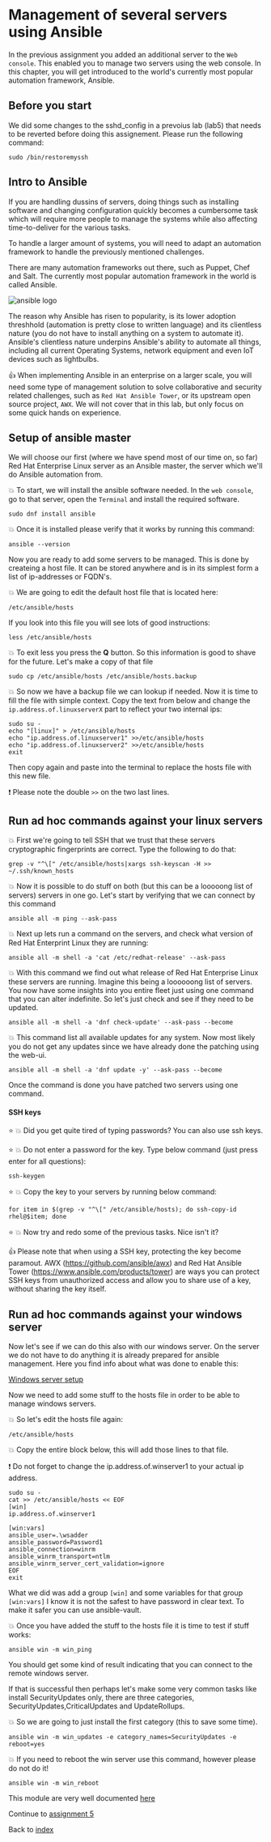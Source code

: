 # Management of several servers using Ansible

In the previous assignment you added an additional server to the ```Web console```. This enabled you to manage two servers using the web console. In this chapter, you will get introduced to the world's currently most popular automation framework, Ansible.

## Before you start

We did some changes to the sshd_config in a prevoius lab (lab5) that needs to be reverted before doing this assignement. Please run the following command:

```
sudo /bin/restoremyssh
```


## Intro to Ansible

If you are handling dussins of servers, doing things such as installing software and changing configuration quickly becomes a cumbersome task which will require more people to manage the systems while also affecting time-to-deliver for the various tasks.

To handle a larger amount of systems, you will need to adapt an automation framework to handle the previously mentioned challenges.

There are many automation frameworks out there, such as Puppet, Chef and Salt. The currently most popular automation framework in the world is called Ansible.

![ansible logo](images/ansiblelogo.png)

The reason why Ansible has risen to popularity, is its lower adoption threshhold (automation is pretty close to written language) and its clientless nature (you do not have to install anything on a system to automate it). Ansible's clientless nature underpins Ansible's ability to automate all things, including all current Operating Systems, network equipment and even IoT devices such as lightbulbs. 

:thumbsup: When implementing Ansible in an enterprise on a larger scale, you will need some type of management solution to solve collaborative and security related challenges, such as ```Red Hat Ansible Tower```, or its upstream open source project, ```AWX```. We will not cover that in this lab, but only focus on some quick hands on experience.

## Setup of ansible master

We will choose our first (where we have spend most of our time on, so far) Red Hat Enterprise Linux server as an Ansible master, the server which we'll do Ansible automation from.

:boom: To start, we will install the ansible software needed. In the ```web console```, go to that server, open the ```Terminal``` and install the required software.
```
sudo dnf install ansible
```

:boom: Once it is installed please verify that it works by running this command:
```
ansible --version
```

Now you are ready to add some servers to be managed. This is done by createing a host file. It can be stored anywhere and is in its simplest form a list of ip-addresses or FQDN's.

:boom: We are going to edit the default host file that is located here:
```
/etc/ansible/hosts
```

If you look into this file you will see lots of good instructions:
```
less /etc/ansible/hosts
```

:boom: To exit less you press the **Q** button. So this information is good to shave for the future. Let's make a copy of that file
```
sudo cp /etc/ansible/hosts /etc/ansible/hosts.backup
```

:boom: So now we have a backup file we can lookup if needed. Now it is time to fill the file with simple context. Copy the text from below and change the ```ip.address.of.linuxserverX``` part to reflect your two internal ips:
```
sudo su -
echo "[linux]" > /etc/ansible/hosts
echo "ip.address.of.linuxserver1" >>/etc/ansible/hosts
echo "ip.address.of.linuxserver2" >>/etc/ansible/hosts
exit
```

Then copy again and paste into the terminal to replace the hosts file with this new file.

:exclamation: Please note the double ```>>``` on the two last lines.

## Run ad hoc commands against your linux servers

:boom: First we're going to tell SSH that we trust that these servers cryptographic fingerprints are correct. Type the following to do that:

```
grep -v "^\[" /etc/ansible/hosts|xargs ssh-keyscan -H >> ~/.ssh/known_hosts
```

:boom: Now it is possible to do stuff on both (but this can be a looooong list of servers) servers in one go. Let's start by verifying that we can connect by this command
```
ansible all -m ping --ask-pass
```

:boom: Next up lets run a command on the servers, and check what version of Red Hat Enterprint Linux they are running:
```
ansible all -m shell -a 'cat /etc/redhat-release' --ask-pass
```

:boom: With this command we find out what release of Red Hat Enterprise Linux these servers are running. Imagine this being a loooooong list of servers. You now have some insights into you entire fleet just using one command that you can alter indefinite. So let's just check and see if they need to be updated.
```
ansible all -m shell -a 'dnf check-update' --ask-pass --become
```

:boom: This command list all available updates for any system. Now most likely you do not get any updates since we have already done the patching using the web-ui.
```
ansible all -m shell -a 'dnf update -y' --ask-pass --become
```

Once the command is done you have patched two servers using one command.

#### SSH keys

:star: :boom: Did you get quite tired of typing passwords? You can also use ssh keys.

:star: :boom: Do not enter a password for the key. Type below command (just press enter for all questions):
```
ssh-keygen
```

:star: :boom: Copy the key to your servers by running below command:
```
for item in $(grep -v "^\[" /etc/ansible/hosts); do ssh-copy-id rhel@$item; done
```

:star: :boom: Now try and redo some of the previous tasks. Nice isn't it?

:thumbsup: Please note that when using a SSH key, protecting the key become paramout. AWX (https://github.com/ansible/awx) and Red Hat Ansible Tower (https://www.ansible.com/products/tower) are ways you can protect SSH keys from unauthorized access and allow you to share use of a key, without sharing the key itself.

## Run ad hoc commands against your windows server

Now let's see if we can do this also with our windows server. On the server we do not have to do anything it is already prepared for ansible management. Here you find info about what was done to enable this:

[Windows server setup](https://docs.ansible.com/ansible/latest/user_guide/windows_setup.html)

Now we need to add some stuff to the hosts file in order to be able to manage windows servers.

:boom: So let's edit the hosts file again:
```
/etc/ansible/hosts
```
:boom: Copy the entire block below, this will add those lines to that file. 

:exclamation: Do not forget to change the ip.address.of.winserver1 to your actual ip address.
```
sudo su -
cat >> /etc/ansible/hosts << EOF
[win]
ip.address.of.winserver1

[win:vars]
ansible_user=.\wsadder
ansible_password=Password1
ansible_connection=winrm
ansible_winrm_transport=ntlm
ansible_winrm_server_cert_validation=ignore
EOF
exit
```

What we did was add a group ```[win]``` and some variables for that group ```[win:vars]```
I know it is not the safest to have password in clear text. To make it safer you can use ansible-vault.

:boom: Once you have added the stuff to the hosts file it is time to test if stuff works:

```
ansible win -m win_ping
```

You should get some kind of result indicating that you can connect to the remote windows server.

If that is successful then perhaps let's make some very common tasks like install SecurityUpdates only, there are three categories, SecurityUpdates,CriticalUpdates and UpdateRollups.

:boom: So we are going to just install the first category (this to save some time).
```
ansible win -m win_updates -e category_names=SecurityUpdates -e reboot=yes
```

:boom: If you need to reboot the win server use this command, however please do not do it!
```
ansible win -m win_reboot
```

This module are very well documented [here](https://docs.ansible.com/ansible/latest/modules/win_updates_module.html)


Continue to [assignment 5](assign5.md)

Back to [index](thews.md)

